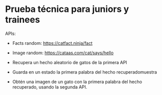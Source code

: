# Prueba técnica para juniors y trainees

APIs:

- Facts random: https://catfact.ninja/fact
- Image random: https://cataas.com/cat/says/hello

- Recupera un hecho aleatorio de gatos de la primera API
- Guarda en un estado la primera palabra del hecho recuperadomuestra
- Obtén una imagen de un gato con la primera palabra del hecho recuperado, usando la segunda API.
